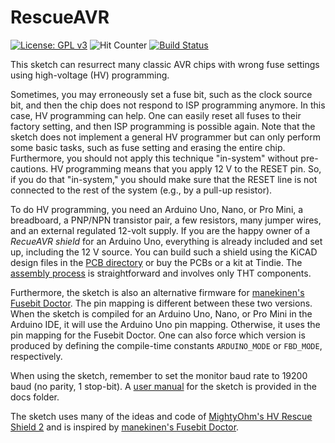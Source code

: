 

# RescueAVR

[![License: GPL v3](https://img.shields.io/badge/License-GPLv3-blue.svg)](https://www.gnu.org/licenses/gpl-3.0)
![Hit Counter](https://visitor-badge.laobi.icu/badge?page_id=felias-fogg_RescueAVR)
[![Build Status](https://github.com/felias-fogg/RescueAVR/workflows/Build/badge.svg)](https://github.com/felias-fogg/RescuAVR/actions)

This sketch can resurrect many classic AVR chips with wrong fuse settings using high-voltage (HV) programming. 

Sometimes, you may erroneously set a fuse bit, such as the clock source bit, and then the chip does not respond to ISP programming anymore. In this case, HV programming can help. One can easily reset all fuses to their factory setting, and then ISP programming is possible again. Note that the sketch does not implement a general HV programmer but can only perform some basic tasks, such as fuse setting and erasing the entire chip. Furthermore, you should not apply this technique "in-system" without pre-cautions. HV programming means that you apply 12 V to the RESET pin. So, if you do that "in-system," you should make sure that the RESET line is not connected to the rest of the system (e.g., by a pull-up resistor). 

To do HV programming, you need an Arduino Uno, Nano, or Pro Mini, a breadboard, a PNP/NPN transistor pair, a few resistors, many jumper wires, and an external regulated 12-volt supply. If you are the happy owner of a *RecueAVR shield* for an Arduino Uno, everything is already included and set up, including the 12 V source. You can build such a shield using the KiCAD design files in the [PCB directory](pcb/) or buy the PCBs or a kit at Tindie. The [assembly process](pcb/assembly.md) is straightforward and involves only THT components.

Furthermore, the sketch is also an alternative firmware for [manekinen's Fusebit Doctor](https://web.archive.org/web/20180225102717/http://mdiy.pl/atmega-fusebit-doctor-hvpp/?lang=en). The pin mapping is different between these two versions. When the sketch is compiled for an Arduino Uno, Nano, or Pro Mini in the Arduino IDE, it will use the Arduino Uno pin mapping. Otherwise, it uses the pin mapping for the Fusebit Doctor. One can also force which version is produced by defining the compile-time constants  `ARDUINO_MODE` or `FBD_MODE`, respectively.

When using the sketch, remember to set the monitor baud rate to 19200 baud (no parity, 1 stop-bit). A [user manual](docs/manual.md) for the sketch is provided in the docs folder.

The sketch uses many of the ideas and code of [MightyOhm's HV Rescue Shield 2](https://mightyohm.com/blog/products/hv-rescue-shield-2-x/) and is inspired by [manekinen's Fusebit Doctor](https://web.archive.org/web/20180225102717/http://mdiy.pl/atmega-fusebit-doctor-hvpp/?lang=en). 

